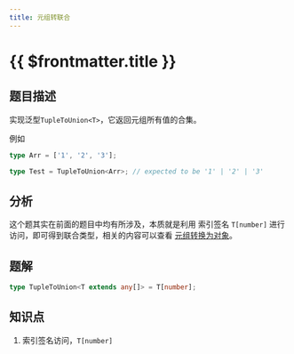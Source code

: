 ```yaml
---
title: 元组转联合
---
```


# {{ $frontmatter.title }}

## 题目描述

实现泛型`TupleToUnion<T>`，它返回元组所有值的合集。

例如

```ts
type Arr = ['1', '2', '3'];

type Test = TupleToUnion<Arr>; // expected to be '1' | '2' | '3'
```

## 分析

这个题其实在前面的题目中均有所涉及，本质就是利用 索引签名 `T[number]` 进行访问，即可得到联合类型，相关的内容可以查看 [元组转换为对象](/easy/元组转换为对象.md)。

## 题解

```ts
type TupleToUnion<T extends any[]> = T[number];
```

## 知识点

1.  索引签名访问，`T[number]`